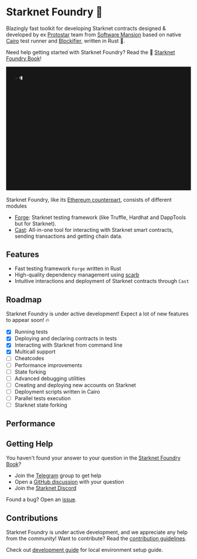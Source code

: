 # Starknet Foundry 🔨

Blazingly fast toolkit for developing Starknet contracts designed & developed by
ex [Protostar](https://github.com/software-mansion/protostar) team from [Software Mansion](https://swmansion.com) based
on native [Cairo](https://github.com/starkware-libs/cairo) test runner
and [Blockifier](https://github.com/starkware-libs/blockifier), written in Rust 🦀.

Need help getting started with Starknet Foundry? Read the
📖 [Starknet Foundry Book](https://foundry-rs.github.io/starknet-foundry/)!


![Example run](./docs/images/demo-gif/demo.gif)


Starknet Foundry, like its [Ethereum counterpart](https://github.com/foundry-rs/foundry), consists of different modules

- [Forge](https://github.com/foundry-rs/starknet-foundry/tree/master/starknet-foundry/crates/forge): Starknet testing
  framework (like Truffle, Hardhat and DappTools but for Starknet).
- [Cast](https://github.com/foundry-rs/starknet-foundry/tree/master/starknet-foundry/crates/cast): All-in-one tool for
  interacting with Starknet smart contracts, sending transactions and getting chain data.

## Features

- Fast testing framework `Forge` written in Rust
- High-quality dependency management using [scarb](https://github.com/software-mansion/scarb)
- Intuitive interactions and deployment of Starknet contracts through `Cast`

## Roadmap

Starknet Foundry is under active development! Expect a lot of new features to appear soon! 🔥

- [x] Running tests
- [x] Deploying and declaring contracts in tests
- [x] Interacting with Starknet from command line
- [x] Multicall support
- [ ] Cheatcodes
- [ ] Performance improvements
- [ ] State forking
- [ ] Advanced debugging utilities
- [ ] Creating and deploying new accounts on Starknet
- [ ] Deployment scripts written in Cairo
- [ ] Parallel tests execution
- [ ] Starknet state forking

## Performance

[//]: # (TODO add benchmarks)

## Getting Help

You haven't found your answer to your question in
the [Starknet Foundry Book](https://foundry-rs.github.io/starknet-foundry/)?

- Join the [Telegram](https://t.me/+d8ULaPxeRqlhMDNk) group to get help
- Open a [GitHub discussion](https://github.com/foundry-rs/starknet-foundry/discussions) with your question
- Join the [Starknet Discord](https://discord.com/invite/qypnmzkhbc)

Found a bug? Open an [issue](https://github.com/foundry-rs/starknet-foundry/issues).

## Contributions

Starknet Foundry is under active development, and we appreciate any help from the community! Want to contribute? Read
the [contribution guidelines](./CONTRIBUTING.md).

Check out [development guide](https://foundry-rs.github.io/starknet-foundry/development/environment-setup.html) for
local environment setup guide.